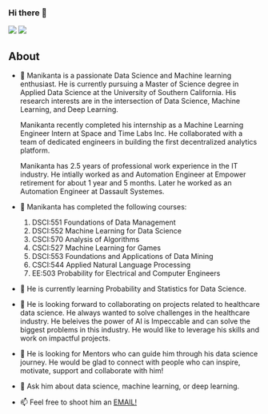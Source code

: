 ### Hi there 👋

[![](https://img.shields.io/badge/LinkedIn-0077B5?style=for-the-badge&logo=linkedin&logoColor=white)](https://www.linkedin.com/in//manikanta-chunduru-balaji-253a93103/) [![](https://img.shields.io/badge/Kaggle-20BEFF?style=for-the-badge&logo=Kaggle&logoColor=white)](https://www.kaggle.com/manikantacb) 

## About

- 🔭 Manikanta is a passionate Data Science and Machine learning enthusiast. He is currently pursuing a Master of Science degree in Applied Data Science at the University of Southern California. His research interests are in the intersection of Data Science, Machine Learning, and Deep Learning.

  Manikanta recently completed his internship as a Machine Learning Engineer Intern at Space and Time Labs Inc. He collaborated with a team of dedicated engineers in building the first decentralized analytics platform.
  
  Manikanta has 2.5 years of professional work experience in the IT industry. He intially worked as and Automation Engineer at Empower retirement for about 1 year and 5 months. Later he worked as an Automation Engineer at Dassault Systemes.
  

- 🔭 Manikanta has completed the following courses:
  1. DSCI:551 Foundations of Data Management
  2. DSCI:552 Machine Learning for Data Science
  3. CSCI:570 Analysis of Algorithms
  4. CSCI:527 Machine Learning for Games
  5. DSCI:553 Foundations and Applications of Data Mining
  6. CSCI:544 Applied Natural Language Processing
  7. EE:503 Probability for Electrical and Computer Engineers

- 🌱 He is currently learning Probability and Statistics for Data Science.

- 👯 He is looking forward to collaborating on projects related to healthcare data science. He always wanted to solve challenges in the healthcare industry. He beleives the power of AI is Impeccable and can solve the biggest problems in this industry. He would like to leverage his skills and work on impactful projects.

- 🤔 He is looking for Mentors who can guide him through his data science journey. He would be glad to connect with people who can inspire, motivate, support and collaborate with him!

- 💬 Ask him about data science, machine learning, or deep learning. 

- 📫 Feel free to shoot him an [EMAIL!](cb.manikanta@gmail.com)


<!--
**Manikantacb/Manikantacb** is a ✨ _special_ ✨ repository because its `README.md` (this file) appears on your GitHub profile.

Here are some ideas to get you started:

- 🔭 I’m currently working on ...
- 🌱 I’m currently learning ...
- 👯 I’m looking to collaborate on ...
- 🤔 I’m looking for help with ...
- 💬 Ask me about ...
- 📫 How to reach me: ...
- 😄 Pronouns: ...
- ⚡ Fun fact: ...

-->
